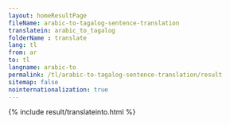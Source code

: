 ```yaml
---
layout: homeResultPage
fileName: arabic-to-tagalog-sentence-translation
translatein: arabic_to_tagalog
folderName : translate
lang: tl
from: ar
to: tl
langname: arabic-to
permalink: /tl/arabic-to-tagalog-sentence-translation/result
sitemap: false
nointernationalization: true
---
```

{% include result/translateinto.html %}

<script src="/js/result/translation.js" data-foldername="{{page.folderName}}" data-lang="{{page.lang}}"></script>
